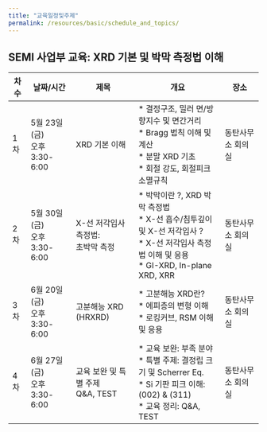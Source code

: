 ```yaml
---
title: "교육일정및주제"
permalink: /resources/basic/schedule_and_topics/
---
```


## SEMI 사업부 교육: XRD 기본 및 박막 측정법 이해

| 차수          | 날짜/시간   | 제목  | 개요   | 장소   |
| --------        | ------ | ---- | ---- | ------ | 
| 1차     | 5월 23일 (금) <br> 오후 3:30-6:00   | XRD 기본 이해   |  * 결정구조, 밀러 면/방향지수 및 면간거리 <br> * Bragg 법칙 이해 및 계산 <br> * 분말 XRD 기초 <br> * 회절 강도, 회절피크 소멸규칙  | 동탄사무소 회의실 |
| 2차     | 5월 30일 (금) <br> 오후 3:30-6:00   | X-선 저각입사 측정법: <br> 초박막 측정   |   * 박막이란 ?, XRD 박막 측정법 <br> * X-선 흡수/침투깊이 및 X-선 저각입사 ? <br> * X-선 저각입사 측정법 이해 및 응용 <br> * GI-XRD, In-plane XRD, XRR <br>  | 동탄사무소 회의실 |
| 3차     | 6월 20일 (금) <br> 오후 3:30-6:00   | 고분해능 XRD (HRXRD)   |   * 고분해능 XRD란? <br> * 에피층의 변형 이해 <br> * 로킹커브, RSM 이해 및 응용  | 동탄사무소 회의실 |
| 4차     | 6월 27일 (금) <br> 오후 3:30-6:00   |  교육 보완 및 특별 주제 <br> Q&A, TEST    |   * 교육 보완: 부족 분야 <br> * 특별 주제: 결정립 크기 및 Scherrer Eq. <br> * Si 기판 피크 이해: (002) & (311) <br> * 교육 정리: Q&A, TEST | 동탄사무소 회의실 |
